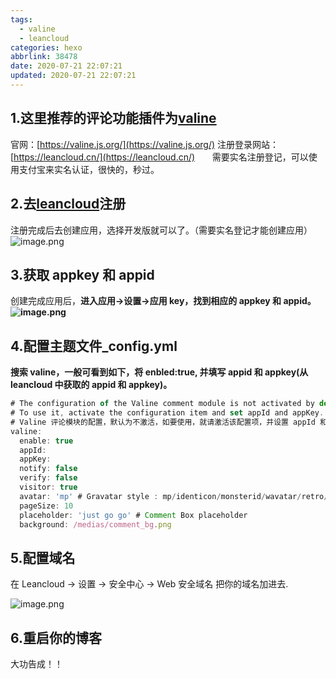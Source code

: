 ```yaml
---
tags:
  - valine
  - leancloud
categories: hexo
abbrlink: 38478
date: 2020-07-21 22:07:21
updated: 2020-07-21 22:07:21
---
```


## 1.这里推荐的评论功能插件为[valine](https://valine.js.org/)

官网：[https://valine.js.org/](https://valine.js.org/)
注册登录网站：[https://leancloud.cn/](https://leancloud.cn/)
      需要实名注册登记，可以使用支付宝来实名认证，很快的，秒过。

## 2.去[leancloud](https://leancloud.cn/)注册

注册完成后去创建应用，选择开发版就可以了。（需要实名登记才能创建应用）
![image.png](https://cdn.nlark.com/yuque/0/2020/png/241787/1588779620815-f8a3fc6e-f667-4959-9cb2-53b5777427c7.png#align=left&display=inline&height=445&margin=%5Bobject%20Object%5D&name=image.png&originHeight=890&originWidth=1232&size=83220&status=done&style=none&width=616)

## 3.获取 appkey 和 appid

创建完成应用后，**进入应用->设置->应用 key，找到相应的 appkey 和 appid。**
**![image.png](https://cdn.nlark.com/yuque/0/2020/png/241787/1588779969891-d05a06f8-bcf5-4b7e-84cb-bcedabc8f762.png#align=left&display=inline&height=248&margin=%5Bobject%20Object%5D&name=image.png&originHeight=796&originWidth=2394&size=185376&status=done&style=none&width=746)**

## 4.配置主题文件\_config.yml

**搜索 valine，一般可看到如下，将 enbled:true, 并填写 appid 和 appkey(从 leancloud 中获取的 appid 和 appkey)。**

```javascript
# The configuration of the Valine comment module is not activated by default.
# To use it, activate the configuration item and set appId and appKey.
# Valine 评论模块的配置，默认为不激活，如要使用，就请激活该配置项，并设置 appId 和 appKey.
valine:
  enable: true
  appId:
  appKey:
  notify: false
  verify: false
  visitor: true
  avatar: 'mp' # Gravatar style : mp/identicon/monsterid/wavatar/retro/hide
  pageSize: 10
  placeholder: 'just go go' # Comment Box placeholder
  background: /medias/comment_bg.png
```

## 5.配置域名

在 Leancloud -> 设置 -> 安全中心 -> Web 安全域名 把你的域名加进去.

![image.png](https://cdn.nlark.com/yuque/0/2020/png/241787/1588780306061-73286643-1359-4efe-b2a1-5545f880dd4a.png#align=left&display=inline&height=500&margin=%5Bobject%20Object%5D&name=image.png&originHeight=1000&originWidth=1804&size=166396&status=done&style=none&width=902)

## 6.重启你的博客

大功告成！！

